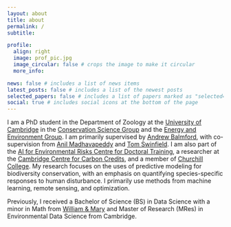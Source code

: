 ```yaml
---
layout: about
title: about
permalink: /
subtitle:

profile:
  align: right
  image: prof_pic.jpg
  image_circular: false # crops the image to make it circular
  more_info:

news: false # includes a list of news items
latest_posts: false # includes a list of the newest posts
selected_papers: false # includes a list of papers marked as "selected={true}"
social: true # includes social icons at the bottom of the page
---
```


I am a PhD student in the Department of Zoology at the [University of Cambridge](https://www.cam.ac.uk/) in the [Conservation Science Group](https://www.zoo.cam.ac.uk/research/groups/conservation-science) and the [Energy and Environment Group](https://www.cst.cam.ac.uk/research/eeg). I am primarily supervised by [Andrew Balmford](https://www.zoo.cam.ac.uk/directory/andrew-balmford), with co-supervision from [Anil Madhavapeddy](https://www.cst.cam.ac.uk/people/avsm2) and [Tom Swinfield](https://4c.cst.cam.ac.uk/staff/dr-tom-swinfield). I am also part of the [AI for Environmental Risks Centre for Doctoral Training](https://ai4er-cdt.esc.cam.ac.uk/), a researcher at the [Cambridge Centre for Carbon Credits](https://4c.cst.cam.ac.uk/), and a member of [Churchill College](https://www.chu.cam.ac.uk/). My research focuses on the uses of predictive modeling for biodiversity conservation, with an emphasis on quantifying species-specific responses to human disturbance. I primarily use methods from machine learning, remote sensing, and optimization.

Previously, I received a Bachelor of Science (BS) in Data Science with a minor in Math from [William & Mary](https://www.wm.edu/) and Master of Research (MRes) in Environmental Data Science from Cambridge.
